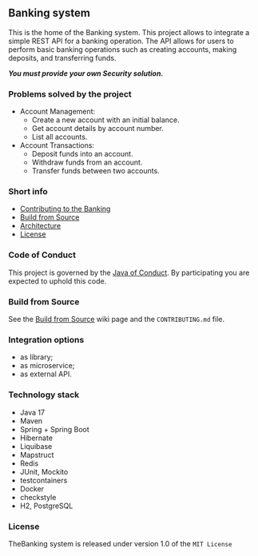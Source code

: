 ## Banking system

This is the home of the Banking system.
This project allows to integrate a simple REST API for a banking operation. The API allows for users to perform basic banking operations such as creating accounts, making deposits, and transferring funds.

**_You must provide your own Security solution._**

### Problems solved by the project
- Account Management:
  - Create a new account with an initial balance.
  - Get account details by account number. 
  - List all accounts.
- Account Transactions:
  - Deposit funds into an account.
  - Withdraw funds from an account.
  - Transfer funds between two accounts.

### Short info
* [Contributing to the Banking](https://github.com/3OMazuruk/banking/blob/master/CONVENTIONS.md)
* [Build from Source](https://github.com/3OMazuruk/banking/wiki/Build-from-Source)
* [Architecture](https://github.com/3OMazuruk/banking/wiki/Architecture)
* [License](https://github.com/3OMazuruk/banking/blob/master/LICENSE)

### Code of Conduct
This project is governed by the [Java of Conduct](https://www.oracle.com/java/technologies/javase/codeconventions-contents.html). By participating you are expected to uphold this code.

### Build from Source
See the [Build from Source](https://github.com/3OMazuruk/banking/wiki/Build-from-Source) wiki page and the `CONTRIBUTING.md` file.

### Integration options
- as library;
- as microservice;
- as external API.

### Technology stack
- Java 17
- Maven
- Spring + Spring Boot
- Hibernate
- Liquibase
- Mapstruct
- Redis
- JUnit, Mockito
- testcontainers
- Docker
- checkstyle
- H2, PostgreSQL

### License
TheBanking system is released under version 1.0 of the `MIT License`